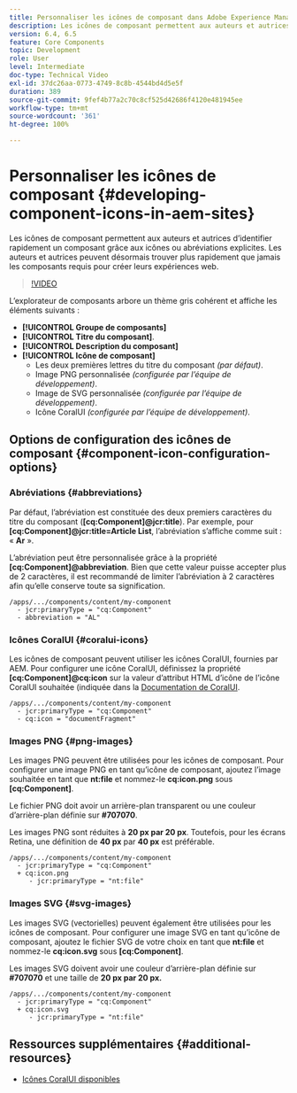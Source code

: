```yaml
---
title: Personnaliser les icônes de composant dans Adobe Experience Manager Sites
description: Les icônes de composant permettent aux auteurs et autrices d’identifier rapidement un composant grâce aux icônes ou abréviations explicites. Les auteurs et autrices peuvent désormais trouver plus rapidement que jamais les composants requis pour créer leurs expériences web.
version: 6.4, 6.5
feature: Core Components
topic: Development
role: User
level: Intermediate
doc-type: Technical Video
exl-id: 37dc26aa-0773-4749-8c8b-4544bd4d5e5f
duration: 389
source-git-commit: 9fef4b77a2c70c8cf525d42686f4120e481945ee
workflow-type: tm+mt
source-wordcount: '361'
ht-degree: 100%

---
```


# Personnaliser les icônes de composant {#developing-component-icons-in-aem-sites}

Les icônes de composant permettent aux auteurs et autrices d’identifier rapidement un composant grâce aux icônes ou abréviations explicites. Les auteurs et autrices peuvent désormais trouver plus rapidement que jamais les composants requis pour créer leurs expériences web.

>[!VIDEO](https://video.tv.adobe.com/v/16778?quality=12&learn=on)

L’explorateur de composants arbore un thème gris cohérent et affiche les éléments suivants :

* **[!UICONTROL Groupe de composants]**
* **[!UICONTROL Titre du composant]**.
* **[!UICONTROL Description du composant]**
* **[!UICONTROL Icône de composant]**
   * Les deux premières lettres du titre du composant *(par défaut)*.
   * Image PNG personnalisée *(configurée par l’équipe de développement)*.
   * Image de SVG personnalisée *(configurée par l’équipe de développement)*.
   * Icône CoralUI *(configurée par l’équipe de développement)*.

## Options de configuration des icônes de composant {#component-icon-configuration-options}

### Abréviations {#abbreviations}

Par défaut, l’abréviation est constituée des deux premiers caractères du titre du composant (**[cq:Component]@jcr:title**). Par exemple, pour **[cq:Component]@jcr:title=Article List**, l’abréviation s’affiche comme suit : « **Ar** ».

L’abréviation peut être personnalisée grâce à la propriété **[cq:Component]@abbreviation**. Bien que cette valeur puisse accepter plus de 2 caractères, il est recommandé de limiter l’abréviation à 2 caractères afin qu’elle conserve toute sa signification.

```plain
/apps/.../components/content/my-component
  - jcr:primaryType = "cq:Component"
  - abbreviation = "AL"
```

### Icônes CoralUI {#coralui-icons}

Les icônes de composant peuvent utiliser les icônes CoralUI, fournies par AEM. Pour configurer une icône CoralUI, définissez la propriété **[cq:Component]@cq:icon** sur la valeur d’attribut HTML d’icône de l’icône CoralUI souhaitée (indiquée dans la [Documentation de CoralUI](https://helpx.adobe.com/fr/experience-manager/6-5/sites/developing/using/reference-materials/coral-ui/coralui3/Coral.Icon.html).

```plain
/apps/.../components/content/my-component
  - jcr:primaryType = "cq:Component"
  - cq:icon = "documentFragment"
```

### Images PNG {#png-images}

Les images PNG peuvent être utilisées pour les icônes de composant. Pour configurer une image PNG en tant qu’icône de composant, ajoutez l’image souhaitée en tant que **nt:file** et nommez-le **cq:icon.png** sous **[cq:Component]**.

Le fichier PNG doit avoir un arrière-plan transparent ou une couleur d’arrière-plan définie sur **#707070**.

Les images PNG sont réduites à **20 px par 20 px**. Toutefois, pour les écrans Retina, une définition de **40 px** par **40 px** est préférable.

```plain
/apps/.../components/content/my-component
  - jcr:primaryType = "cq:Component"
  + cq:icon.png
     - jcr:primaryType = "nt:file"
```

### Images SVG {#svg-images}

Les images SVG (vectorielles) peuvent également être utilisées pour les icônes de composant. Pour configurer une image SVG en tant qu’icône de composant, ajoutez le fichier SVG de votre choix en tant que **nt:file** et nommez-le **cq:icon.svg** sous **[cq:Component]**.

Les images SVG doivent avoir une couleur d’arrière-plan définie sur **#707070** et une taille de **20 px par 20 px.**

```plain
/apps/.../components/content/my-component
  - jcr:primaryType = "cq:Component"
  + cq:icon.svg
     - jcr:primaryType = "nt:file"
```

## Ressources supplémentaires {#additional-resources}

* [Icônes CoralUI disponibles](https://helpx.adobe.com/fr/experience-manager/6-5/sites/developing/using/reference-materials/coral-ui/coralui3/Coral.Icon.html)
